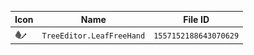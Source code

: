 | Icon | Name | File ID |
| ---  | ---  | ---     |
| ![](TreeEditor.LeafFreeHand.png) | `TreeEditor.LeafFreeHand` | `1557152188643070629` |
